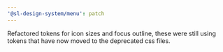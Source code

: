```yaml
---
'@sl-design-system/menu': patch
---
```


Refactored tokens for icon sizes and focus outline, these were still using tokens that have now moved to the deprecated css files.
